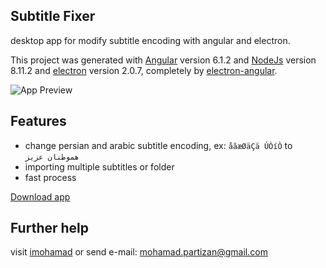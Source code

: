 ## Subtitle Fixer
desktop app for modify subtitle encoding with angular and electron.

This project was generated with [Angular](https://angular.io) version 6.1.2 and [NodeJs](https://nodejs.org) version 8.11.2 and [electron](https://electronjs.org/) version 2.0.7, completely by [electron-angular](https://github.com/maximegris/angular-electron).

![App Preview](http://dharmalab.ml/github/subtitle-fixer-github.jpg)

## Features

 - change persian and arabic subtitle encoding, ex: `åãæØäÇä ÚÒíÒ` to `هموطنان عزيز`
 - importing multiple subtitles or folder
 - fast process

[Download app](https://github.com/imohamaad/subtitle-fixer/tree/master/release%20app)
## Further help
visit [imohamad](http://imohamad.ml) or send e-mail: [mohamad.partizan@gmail.com](mailto:mohamad.partizan@gmail.com)
